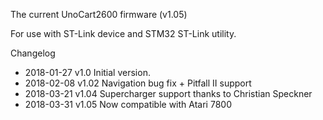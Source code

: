 The current UnoCart2600 firmware (v1.05)

For use with ST-Link device and STM32 ST-Link utility.

Changelog

* 2018-01-27 v1.0 Initial version.
* 2018-02-08 v1.02 Navigation bug fix + Pitfall II support
* 2018-03-21 v1.04 Supercharger support thanks to Christian Speckner
* 2018-03-31 v1.05 Now compatible with Atari 7800

